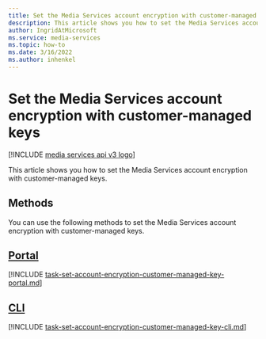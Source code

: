 ```yaml
---
title: Set the Media Services account encryption with customer-managed keys
description: This article shows you how to set the Media Services account encryption with customer-managed keys.
author: IngridAtMicrosoft
ms.service: media-services
ms.topic: how-to
ms.date: 3/16/2022
ms.author: inhenkel
---
```


# Set the Media Services account encryption with customer-managed keys

[!INCLUDE [media services api v3 logo](./includes/v3-hr.md)]

This article shows you how to set the Media Services account encryption with customer-managed keys.

## Methods

You can use the following methods to set the Media Services account encryption with customer-managed keys.

## [Portal](#tab/portal/)

[!INCLUDE [task-set-account-encryption-customer-managed-key-portal.md](./includes/task-set-account-encryption-customer-managed-key-portal.md)]

## [CLI](#tab/cli/)

[!INCLUDE [task-set-account-encryption-customer-managed-key-cli.md](./includes/task-set-account-encryption-customer-managed-key-cli.md)]